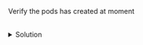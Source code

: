 
Verify the pods has created at moment

<br>
<details><summary>Solution</summary>
<br>

```plain
k get pods
```{{exec}}

</details>
